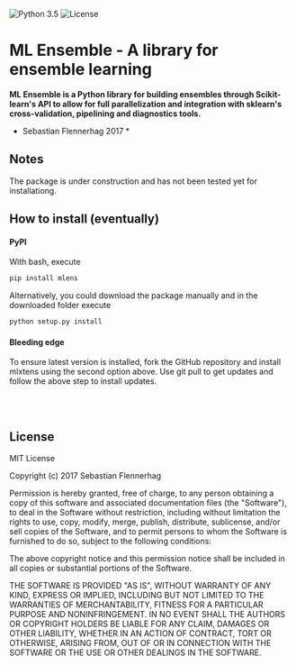 ![Python 3.5](https://img.shields.io/badge/python-3.5-blue.svg)
![License](https://img.shields.io/badge/license-MIT-red.svg)

# ML Ensemble - A library for ensemble learning

**ML Ensemble is a Python library for building ensembles through Scikit-learn's API to allow for full parallelization and integration with sklearn's cross-validation, pipelining and diagnostics tools.**

* Sebastian Flennerhag 2017 *


## Notes

The package is under construction and has not been tested yet for installationg. 

## How to install (eventually)

#### PyPI

With bash, execute  

```bash
pip install mlens  
```

Alternatively, you could download the package manually and in the downloaded folder execute

```bash
python setup.py install
```

#### Bleeding edge

To ensure latest version is installed, fork the GitHub repository and install mlxtens using the second option above. Use git pull to get updates and follow the above step to install updates.

<br>
<br>

## License

MIT License

Copyright (c) 2017 Sebastian Flennerhag

Permission is hereby granted, free of charge, to any person obtaining a copy
of this software and associated documentation files (the "Software"), to deal
in the Software without restriction, including without limitation the rights
to use, copy, modify, merge, publish, distribute, sublicense, and/or sell
copies of the Software, and to permit persons to whom the Software is
furnished to do so, subject to the following conditions:

The above copyright notice and this permission notice shall be included in all
copies or substantial portions of the Software.

THE SOFTWARE IS PROVIDED "AS IS", WITHOUT WARRANTY OF ANY KIND, EXPRESS OR
IMPLIED, INCLUDING BUT NOT LIMITED TO THE WARRANTIES OF MERCHANTABILITY,
FITNESS FOR A PARTICULAR PURPOSE AND NONINFRINGEMENT. IN NO EVENT SHALL THE
AUTHORS OR COPYRIGHT HOLDERS BE LIABLE FOR ANY CLAIM, DAMAGES OR OTHER
LIABILITY, WHETHER IN AN ACTION OF CONTRACT, TORT OR OTHERWISE, ARISING FROM,
OUT OF OR IN CONNECTION WITH THE SOFTWARE OR THE USE OR OTHER DEALINGS IN THE
SOFTWARE.
